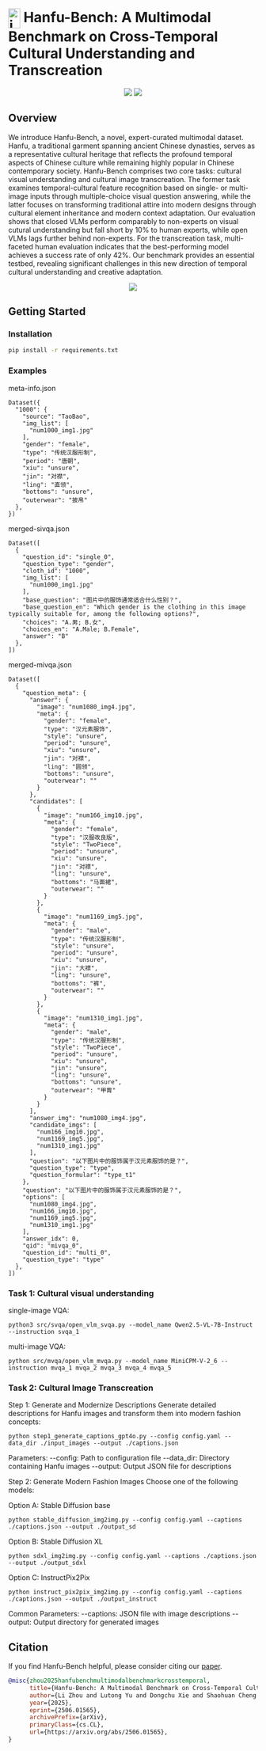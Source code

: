 # <img src="results/logo.png" alt="icon" width="24" height="40" style="vertical-align: middle;"> Hanfu-Bench: A Multimodal Benchmark on Cross-Temporal Cultural Understanding and Transcreation

<div align="center">
<a href="https://arxiv.org/pdf/2506.01565v1" target="_blank"><img src=https://img.shields.io/badge/arXiv-b5212f.svg?logo=arxiv></a>
<a href="https://huggingface.co/datasets/lizhou21/Hanfu-Bench" target="_blank"><img src=https://img.shields.io/badge/%F0%9F%A4%97%20HuggingFace%20Datasets-27b3b4.svg></a>
</div>

## Overview
We introduce Hanfu-Bench, a novel, expert-curated multimodal dataset. Hanfu, a traditional garment spanning ancient Chinese dynasties, serves as a representative cultural heritage that reflects the profound temporal aspects of Chinese culture while remaining highly popular in Chinese contemporary society. Hanfu-Bench comprises two core tasks: cultural visual understanding and cultural image transcreation. The former task examines temporal-cultural feature recognition based on single- or multi-image inputs through multiple-choice visual question answering, while the latter focuses on transforming traditional attire into modern designs through cultural element inheritance and modern context adaptation. Our evaluation shows that closed VLMs perform comparably to non-experts on visual cutural understanding but fall short by 10% to human experts, while open VLMs lags further behind non-experts. For the transcreation task, multi-faceted human evaluation indicates that the best-performing model achieves a success rate of only 42%. Our benchmark provides an essential testbed, revealing significant challenges in this new direction of temporal cultural understanding and creative adaptation.
<p align="center">
  <img src="results/framework.png"/>
</p>

## Getting Started
### Installation
```sh
pip install -r requirements.txt
```

### Examples
meta-info.json
```
Dataset({
  "1000": {
    "source": "TaoBao",
    "img_list": [
      "num1000_img1.jpg"
    ],
    "gender": "female",
    "type": "传统汉服形制",
    "period": "唐朝",
    "xiu": "unsure",
    "jin": "对襟",
    "ling": "直领",
    "bottoms": "unsure",
    "outerwear": "披帛"
  },
})
```

merged-sivqa.json
```
Dataset([
  {
    "question_id": "single_0",
    "question_type": "gender",
    "cloth_id": "1000",
    "img_list": [
      "num1000_img1.jpg"
    ],
    "base_question": "图片中的服饰通常适合什么性别？",
    "base_question_en": "Which gender is the clothing in this image typically suitable for, among the following options?",
    "choices": "A.男; B.女",
    "choices_en": "A.Male; B.Female",
    "answer": "B"
  },
])
```

merged-mivqa.json
```
Dataset([
  {
    "question_meta": {
      "answer": {
        "image": "num1080_img4.jpg",
        "meta": {
          "gender": "female",
          "type": "汉元素服饰",
          "style": "unsure",
          "period": "unsure",
          "xiu": "unsure",
          "jin": "对襟",
          "ling": "圆领",
          "bottoms": "unsure",
          "outerwear": ""
        }
      },
      "candidates": [
        {
          "image": "num166_img10.jpg",
          "meta": {
            "gender": "female",
            "type": "汉服改良版",
            "style": "TwoPiece",
            "period": "unsure",
            "xiu": "unsure",
            "jin": "对襟",
            "ling": "unsure",
            "bottoms": "马面裙",
            "outerwear": ""
          }
        },
        {
          "image": "num1169_img5.jpg",
          "meta": {
            "gender": "male",
            "type": "传统汉服形制",
            "style": "unsure",
            "period": "unsure",
            "xiu": "unsure",
            "jin": "大襟",
            "ling": "unsure",
            "bottoms": "裤",
            "outerwear": ""
          }
        },
        {
          "image": "num1310_img1.jpg",
          "meta": {
            "gender": "male",
            "type": "传统汉服形制",
            "style": "TwoPiece",
            "period": "unsure",
            "xiu": "unsure",
            "jin": "unsure",
            "ling": "unsure",
            "bottoms": "unsure",
            "outerwear": "甲胄"
          }
        }
      ],
      "answer_img": "num1080_img4.jpg",
      "candidate_imgs": [
        "num166_img10.jpg",
        "num1169_img5.jpg",
        "num1310_img1.jpg"
      ],
      "question": "以下图片中的服饰属于汉元素服饰的是？",
      "question_type": "type",
      "question_formular": "type_t1"
    },
    "question": "以下图片中的服饰属于汉元素服饰的是？",
    "options": [
      "num1080_img4.jpg",
      "num166_img10.jpg",
      "num1169_img5.jpg",
      "num1310_img1.jpg"
    ],
    "answer_idx": 0,
    "qid": "mivqa_0",
    "question_id": "multi_0",
    "question_type": "type"
  },
])
```


### Task 1:  Cultural visual understanding
single-image VQA:
```
python3 src/svqa/open_vlm_svqa.py --model_name Qwen2.5-VL-7B-Instruct --instruction svqa_1
```

multi-image VQA:
```
python src/mvqa/open_vlm_mvqa.py --model_name MiniCPM-V-2_6 --instruction mvqa_1 mvqa_2 mvqa_3 mvqa_4 mvqa_5
```


### Task 2: Cultural Image Transcreation
Step 1: Generate and Modernize Descriptions
Generate detailed descriptions for Hanfu images and transform them into modern fashion concepts:
```
python step1_generate_captions_gpt4o.py --config config.yaml --data_dir ./input_images --output ./captions.json
```
Parameters:
--config: Path to configuration file
--data_dir: Directory containing Hanfu images
--output: Output JSON file for descriptions


Step 2: Generate Modern Fashion Images
Choose one of the following models:

Option A: Stable Diffusion base
```
python stable_diffusion_img2img.py --config config.yaml --captions ./captions.json --output ./output_sd
```
Option B: Stable Diffusion XL 
```
python sdxl_img2img.py --config config.yaml --captions ./captions.json --output ./output_sdxl
```
Option C: InstructPix2Pix 
```
python instruct_pix2pix_img2img.py --config config.yaml --captions ./captions.json --output ./output_instruct
```
Common Parameters:
--captions: JSON file with image descriptions
--output: Output directory for generated images


## Citation
If you find Hanfu-Bench helpful, please consider citing our [paper](https://arxiv.org/pdf/2506.01565v1).
```bibtex
@misc{zhou2025hanfubenchmultimodalbenchmarkcrosstemporal,
      title={Hanfu-Bench: A Multimodal Benchmark on Cross-Temporal Cultural Understanding and Transcreation}, 
      author={Li Zhou and Lutong Yu and Dongchu Xie and Shaohuan Cheng and Wenyan Li and Haizhou Li},
      year={2025},
      eprint={2506.01565},
      archivePrefix={arXiv},
      primaryClass={cs.CL},
      url={https://arxiv.org/abs/2506.01565}, 
}
```
